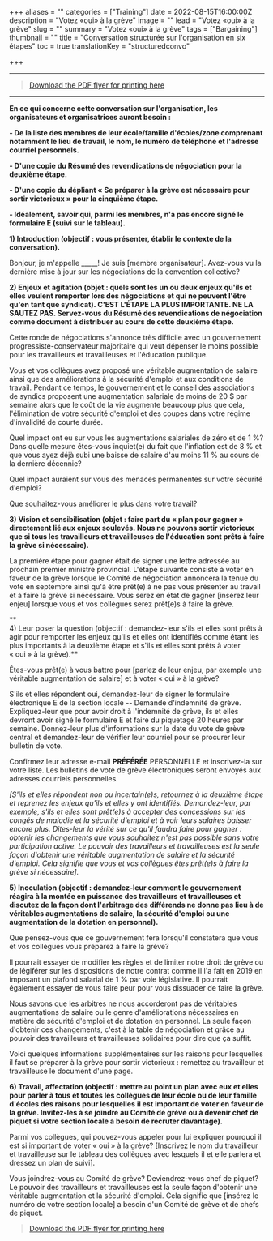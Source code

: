 +++
aliases = ""
categories = ["Training"]
date = 2022-08-15T16:00:00Z
description = "Votez «oui» à la grève"
image = ""
lead = "Votez «oui» à la grève"
slug = ""
summary = "Votez «oui» à la grève"
tags = ["Bargaining"]
thumbnail = ""
title = "Conversation structurée sur l'organisation en six étapes"
toc = true
translationKey = "structuredconvo"

+++
***

> [Download the PDF flyer for printing here](/img/OSBCU_6_Step_Structured_Organizing_Conversation_Vote_Yes_in_Strike_Vote_FR_2022_08_15.docx)

***

**En ce qui concerne cette conversation sur l'organisation, les
organisateurs et organisatrices auront besoin :**

**- De la liste des membres de leur école/famille d'écoles/zone
comprenant notamment le lieu de travail, le nom, le numéro de téléphone
et l'adresse courriel personnels.**

**- D'une copie du Résumé des revendications de négociation pour la
deuxième étape.**

**- D'une copie du dépliant « Se préparer à la grève est nécessaire pour
sortir victorieux » pour la cinquième étape.**

**- Idéalement, savoir qui, parmi les membres, n'a pas encore signé le
formulaire E (suivi sur le tableau).**

**1) Introduction (objectif : vous présenter, établir le contexte de la
conversation).**

Bonjour, je m'appelle _____! Je suis \[membre organisateur\].
Avez-vous vu la dernière mise à jour sur les négociations de la
convention collective?

**2) Enjeux et agitation (objet : quels sont les un ou deux enjeux
qu'ils et elles veulent remporter lors des négociations et qui ne
peuvent l'être qu'en tant que syndicat). C'EST L'ÉTAPE LA PLUS
IMPORTANTE. NE LA SAUTEZ PAS. Servez-vous du Résumé des revendications
de négociation comme document à distribuer au cours de cette deuxième
étape.**

Cette ronde de négociations s'annonce très difficile avec un
gouvernement progressiste-conservateur majoritaire qui veut dépenser le
moins possible pour les travailleurs et travailleuses et l'éducation
publique.

Vous et vos collègues avez proposé une véritable augmentation de salaire
ainsi que des améliorations à la sécurité d'emploi et aux conditions de
travail. Pendant ce temps, le gouvernement et le conseil des
associations de syndics proposent une augmentation salariale de moins de
20 $ par semaine alors que le coût de la vie augmente beaucoup plus que
cela, l'élimination de votre sécurité d'emploi et des coupes dans votre
régime d'invalidité de courte durée.

Quel impact ont eu sur vous les augmentations salariales de zéro et de
1 %? Dans quelle mesure êtes-vous inquiet(e) du fait que l'inflation
est de 8 % et que vous ayez déjà subi une baisse de salaire d'au moins
11 % au cours de la dernière décennie?

Quel impact auraient sur vous des menaces permanentes sur votre sécurité
d'emploi?

Que souhaitez-vous améliorer le plus dans votre travail?

**3) Vision et sensibilisation (objet : faire part du « plan pour
gagner » directement lié aux enjeux soulevés. Nous ne pouvons sortir
victorieux que si tous les travailleurs et travailleuses de l'éducation
sont prêts à faire la grève si nécessaire).**

La première étape pour gagner était de signer une lettre adressée au
prochain premier ministre provincial. L'étape suivante consiste à voter
en faveur de la grève lorsque le Comité de négociation annoncera la
tenue du vote en septembre ainsi qu'à être prêt(e) à ne pas vous
présenter au travail et à faire la grève si nécessaire. Vous serez en
état de gagner \[insérez leur enjeu\] lorsque vous et vos collègues
serez prêt(e)s à faire la grève.

**  
4) Leur poser la question (objectif : demandez-leur s'ils et elles sont
prêts à agir pour remporter les enjeux qu'ils et elles ont identifiés
comme étant les plus importants à la deuxième étape et s'ils et elles
sont prêts à voter « oui » à la grève).**

Êtes-vous prêt(e) à vous battre pour \[parlez de leur enjeu, par exemple
une véritable augmentation de salaire\] et à voter « oui » à la grève?

S'ils et elles répondent oui, demandez-leur de signer le formulaire
électronique E de la section locale -- Demande d'indemnité de grève.
Expliquez-leur que pour avoir droit à l'indemnité de grève, ils et
elles devront avoir signé le formulaire E et faire du piquetage 20
heures par semaine. Donnez-leur plus d'informations sur la date du vote
de grève central et demandez-leur de vérifier leur courriel pour se
procurer leur bulletin de vote.

Confirmez leur adresse e-mail **PRÉFÉRÉE** PERSONNELLE et inscrivez-la
sur votre liste. Les bulletins de vote de grève électroniques seront
envoyés aux adresses courriels personnelles.

_\[S'ils et elles répondent non ou incertain(e)s, retournez à la
deuxième étape et reprenez les enjeux qu'ils et elles y ont identifiés.
Demandez-leur, par exemple, s'ils et elles sont prêt(e)s à accepter des
concessions sur les congés de maladie et la sécurité d'emploi et à voir
leurs salaires baisser encore plus. Dites-leur la vérité sur ce qu'il
faudra faire pour gagner : obtenir les changements que vous souhaitez
n'est pas possible sans votre participation active. Le pouvoir des
travailleurs et travailleuses est la seule façon d'obtenir une véritable
augmentation de salaire et la sécurité d'emploi. Cela signifie que vous
et vos collègues êtes prêt(e)s à faire la grève si nécessaire\]._

**5) Inoculation (objectif : demandez-leur comment le gouvernement
réagira à la montée en puissance des travailleurs et travailleuses et
discutez de la façon dont l'arbitrage des différends ne donne pas lieu
à de véritables augmentations de salaire, la sécurité d'emploi ou une
augmentation de la dotation en personnel).**

Que pensez-vous que ce gouvernement fera lorsqu'il constatera que vous
et vos collègues vous préparez à faire la grève?

Il pourrait essayer de modifier les règles et de limiter notre droit de
grève ou de légiférer sur les dispositions de notre contrat comme il
l'a fait en 2019 en imposant un plafond salarial de 1 % par voie
législative. Il pourrait également essayer de vous faire peur pour vous
dissuader de faire la grève.

Nous savons que les arbitres ne nous accorderont pas de véritables
augmentations de salaire ou le genre d'améliorations nécessaires en
matière de sécurité d'emploi et de dotation en personnel. La seule
façon d'obtenir ces changements, c'est à la table de négociation et
grâce au pouvoir des travailleurs et travailleuses solidaires pour dire
que ça suffit.

Voici quelques informations supplémentaires sur les raisons pour
lesquelles il faut se préparer à la grève pour sortir victorieux :
remettez au travailleur et travailleuse le document d'une page.

**6) Travail, affectation (objectif : mettre au point un plan avec eux
et elles pour parler à tous et toutes les collègues de leur école ou de
leur famille d'écoles des raisons pour lesquelles il est important de
voter en faveur de la grève. Invitez-les à se joindre au Comité de grève
ou à devenir chef de piquet si votre section locale a besoin de recruter
davantage).**

Parmi vos collègues, qui pouvez-vous appeler pour lui expliquer pourquoi
il est si important de voter « oui » à la grève? \[Inscrivez le nom du
travailleur et travailleuse sur le tableau des collègues avec lesquels
il et elle parlera et dressez un plan de suivi\].

Vous joindrez-vous au Comité de grève? Deviendrez-vous chef de piquet?
Le pouvoir des travailleurs et travailleuses est la seule façon
d'obtenir une véritable augmentation et la sécurité d'emploi. Cela
signifie que \[insérez le numéro de votre section locale\] a besoin
d'un Comité de grève et de chefs de piquet.

> [Download the PDF flyer for printing here](/img/OSBCU_6_Step_Structured_Organizing_Conversation_Vote_Yes_in_Strike_Vote_FR_2022_08_15.docx)